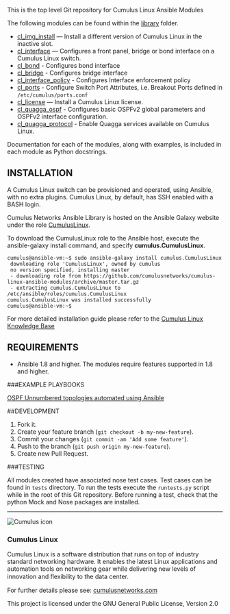 This is the top level Git repository for Cumulus Linux Ansible Modules

The following modules can be found within the [library](library) folder.

- [cl_img_install](library/cl_img_install.py) — Install a different version of Cumulus Linux in the inactive slot.
- [cl_interface](library/cl_interface.py)  — Configures a front panel, bridge or bond interface on a Cumulus Linux switch.
- [cl_bond](library/cl_bond.py)  - Configures bond interface
- [cl_bridge](library/cl_bridge.py)  - Configures bridge interface
- [cl_interface_policy](library/cl_img_install.py)  - Configures Interface enforcement policy
- [cl_ports](library/cl_ports.py)  - Configure Switch Port Attributes, i.e. Breakout Ports defined in `/etc/cumulus/ports.conf`
- [cl_license](library/cl_license.py)  — Install a Cumulus Linux license.
- [cl_quagga_ospf](library/cl_quagga_ospf.py)  - Configures basic OSPFv2 global parameters and OSPFv2 interface configuration.
- [cl_quagga_protocol](library/cl_quagga_protocol.py)  - Enable Quagga services available on Cumulus Linux.

Documentation for each of the modules, along with examples, is included in each module as Python docstrings.

## INSTALLATION
A Cumulus Linux switch can be provisioned and operated, using Ansible, with no extra plugins. Cumulus Linux, by default, has SSH enabled with a BASH login.

Cumulus Networks Ansible Library is hosted on the Ansible Galaxy website under the role [CumulusLinux](https://galaxy.ansible.com/list#/roles/1875).

To download the CumulusLinux role to the Ansible host, execute the ansible-galaxy install command, and specify **cumulus.CumulusLinux**.

```
cumulus@ansible-vm:~$ sudo ansible-galaxy install cumulus.CumulusLinux
 downloading role 'CumulusLinux', owned by cumulus
 no version specified, installing master
 - downloading role from https://github.com/cumulusnetworks/cumulus-linux-ansible-modules/archive/master.tar.gz
 - extracting cumulus.CumulusLinux to /etc/ansible/roles/cumulus.CumulusLinux
cumulus.CumulusLinux was installed successfully
cumulus@ansible-vm:~$
```

For more detailed installation guide please refer to the [Cumulus Linux Knowledge Base](https://support.cumulusnetworks.com/hc/en-us/articles/204255593)

## REQUIREMENTS

* Ansible 1.8 and higher. The modules require features supported in 1.8 and higher.


###EXAMPLE PLAYBOOKS

[OSPF Unnumbered topologies automated using Ansible](https://github.com/CumulusNetworks/example-ospfunnum-ansible)


##DEVELOPMENT

1. Fork it.
2. Create your feature branch (`git checkout -b my-new-feature`).
3. Commit your changes (`git commit -am 'Add some feature'`).
4. Push to the branch (`git push origin my-new-feature`).
5. Create new Pull Request.


###TESTING

All modules created have associated nose test cases. Test cases can be found in ``tests`` directory.
To run the tests execute the ``runtests.py`` script while in the root of this Git repository.  Before running a test, check that the python Mock and Nose packages are installed.

---

![Cumulus icon](http://cumulusnetworks.com/static/cumulus/img/logo_2014.png)

### Cumulus Linux

Cumulus Linux is a software distribution that runs on top of industry standard
networking hardware. It enables the latest Linux applications and automation
tools on networking gear while delivering new levels of innovation and
ﬂexibility to the data center.

For further details please see: [cumulusnetworks.com](http://www.cumulusnetworks.com)

This project is licensed under the GNU General Public License, Version 2.0
